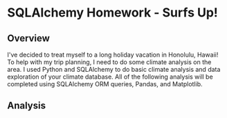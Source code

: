 # SQLAlchemy Homework - Surfs Up!

## Overview
I've decided to treat myself to a long holiday vacation in Honolulu, Hawaii! To help with my trip planning, I need to do some climate analysis on the area. I used Python and SQLAlchemy to do basic climate analysis and data exploration of your climate database. All of the following analysis will be completed using SQLAlchemy ORM queries, Pandas, and Matplotlib.

## Analysis
